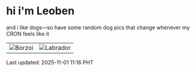 # hi i'm Leoben

and i like dogs—so have some random dog pics that change whenever my CRON feels like it

|  |  |
|--------|----------|
| ![Borzoi](https://random-dog-vercel.vercel.app/api/random-borzoi?v=1761967018) | ![Labrador](https://random-dog-vercel.vercel.app/api/random-labrador?v=1761967018) |

Last updated: 2025-11-01 11:16 PHT

